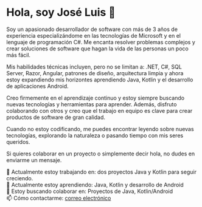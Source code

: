 # Hola, soy José Luis 👋

Soy un apasionado desarrollador de software con más de 3 años de experiencia especializándome en las tecnologías de Microsoft y en el lenguaje de programación C#. Me encanta resolver problemas complejos y crear soluciones de software que hagan la vida de las personas un poco más fácil.

Mis habilidades técnicas incluyen, pero no se limitan a: .NET, C#, SQL Server, Razor, Angular, patrones de diseño, arquitectura limpia y ahora estoy expandiendo mis horizontes aprendiendo Java, Kotlin y el desarrollo de aplicaciones Android.

Creo firmemente en el aprendizaje continuo y estoy siempre buscando nuevas tecnologías y herramientas para aprender. Además, disfruto colaborando con otros y creo que el trabajo en equipo es clave para crear productos de software de gran calidad.

Cuando no estoy codificando, me puedes encontrar leyendo sobre nuevas tecnologías, explorando la naturaleza o pasando tiempo con mis seres queridos.

Si quieres colaborar en un proyecto o simplemente decir hola, no dudes en enviarme un mensaje. 

🔭 Actualmente estoy trabajando en: dos proyectos Java y Kotlin para seguir creciendo.  
🌱 Actualmente estoy aprendiendo: Java, Kotlin y desarrollo de Android  
👯 Estoy buscando colaborar en: Proyectos de Java, Kotlin/Android  
📫 Cómo contactarme: [correo electrónico](mailto:joseortiz66@hotmail.com)

